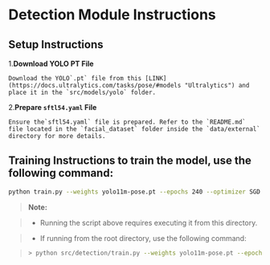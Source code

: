 # Detection Module Instructions

## Setup Instructions

1.**Download YOLO PT File**

    Download the YOLO`.pt` file from this [LINK](https://docs.ultralytics.com/tasks/pose/#models "Ultralytics") and place it in the `src/models/yolo` folder.

2.**Prepare `sftl54.yaml` File**

    Ensure the`sftl54.yaml` file is prepared. Refer to the `README.md` file located in the `facial_dataset` folder inside the `data/external` directory for more details.

## Training Instructions to train the model, use the following command:

```bash
python train.py --weights yolo11m-pose.pt --epochs 240 --optimizer SGD --lrf 1e-5 --weight-decay 5e-3 2>&1 | tee-a ../../reports/yolo_training_results.txt
```

> **Note:**

> - Running the script above requires executing it from this directory.

> - If running from the root directory, use the following command:

> ```bash
>> python src/detection/train.py --weights yolo11m-pose.pt --epochs 240 --optimizer SGD --lrf 1e-5 --weight-decay 5e-3 2>&1 | tee-areports/yolo_training_results.txt
> ```
